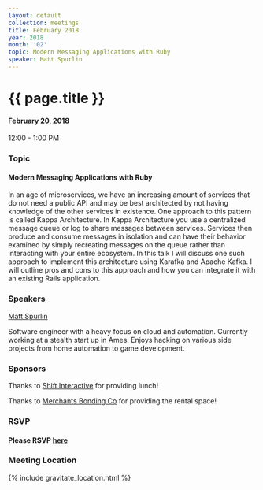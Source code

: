 ```yaml
---
layout: default
collection: meetings
title: February 2018
year: 2018
month: '02'
topic: Modern Messaging Applications with Ruby
speaker: Matt Spurlin
---
```


# {{ page.title }}

#### February 20, 2018
12:00 - 1:00 PM

### Topic

#### Modern Messaging Applications with Ruby

In an age of microservices, we have an increasing amount of services that
do not need a public API and may be best architected by not having knowledge
of the other services in existence. One approach to this pattern is called
Kappa Architecture. In Kappa Architecture you use a centralized message queue or
log to share messages between services. Services then produce and consume
messages in isolation and can have their behavior examined by simply recreating messages
on the queue rather than interacting with your entire ecosystem. In this
talk I will discuss one such approach to implement this architecture using
Karafka and Apache Kafka. I will outline pros and cons to this approach and how you
can integrate it with an existing Rails application.

### Speakers

[Matt Spurlin](https://twitter.com/punk1290)

Software engineer with a heavy focus on cloud and automation.
Currently working at a stealth start up in Ames. Enjoys hacking on various
side projects from home automation to game development.

### Sponsors

Thanks to [Shift Interactive](https://shiftdsm.com) for providing lunch!

Thanks to [Merchants Bonding Co](https://www.merchantsbonding.com) for providing the rental space!

### RSVP

#### Please RSVP [here](https://iowaruby-feb-2018.eventbrite.com)

### Meeting Location
{% include gravitate_location.html %}
